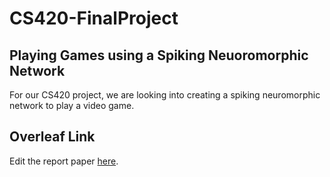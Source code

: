 # CS420-FinalProject

## Playing Games using a Spiking Neuoromorphic Network
For our CS420 project, we are looking into creating a spiking neuromorphic network to play a video game.

## Overleaf Link
Edit the report paper [here](https://www.overleaf.com/6858331269cpjdtxvhqthy#26aced).
